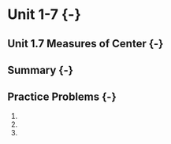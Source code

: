 # Unit 1-7 {-}

## Unit 1.7 Measures of Center {-}

## Summary {-}

## Practice Problems {-}

1.
2.
3.
